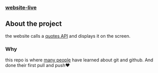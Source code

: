 ### [website-live](https://quotes-daily.netlify.app/)

## About the project
the website calls a [quotes API](https://programming-quotes-api.herokuapp.com) and displays it on the screen.

### Why
this repo is where [many people](https://github.com/rabeeh-ta/daily-quotes/graphs/contributors) have learned about git and github. And done their first pull and push❤️



